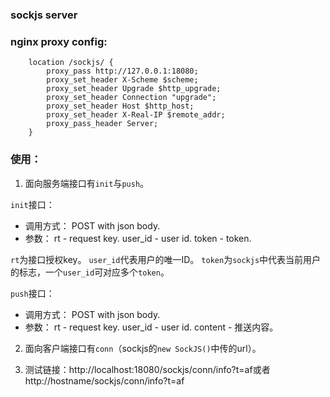 
### sockjs server


### nginx proxy config:

```
    location /sockjs/ {
        proxy_pass http://127.0.0.1:18080;
        proxy_set_header X-Scheme $scheme;
        proxy_set_header Upgrade $http_upgrade;
        proxy_set_header Connection "upgrade";
        proxy_set_header Host $http_host;
        proxy_set_header X-Real-IP $remote_addr;
        proxy_pass_header Server;
    }
```

### 使用：

1. 面向服务端接口有`init`与`push`。

`init`接口：

 * 调用方式： POST with json body.
 * 参数： 
     rt - request key.
     user_id - user id.
     token - token.

`rt`为接口授权key。
`user_id`代表用户的唯一ID。
`token`为`sockjs`中代表当前用户的标志，一个`user_id`可对应多个`token`。


`push`接口：

 * 调用方式： POST with json body.
 * 参数： 
     rt - request key.
     user_id - user id.
     content - 推送内容。

2. 面向客户端接口有`conn`（sockjs的`new SockJS()`中传的url）。

3. 测试链接：http://localhost:18080/sockjs/conn/info?t=af或者http://hostname/sockjs/conn/info?t=af